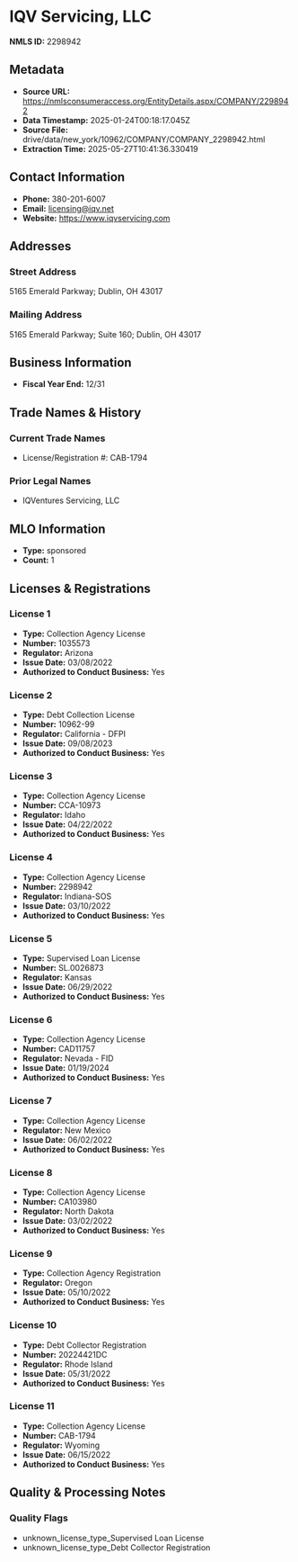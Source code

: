 # IQV Servicing, LLC

**NMLS ID:** 2298942

## Metadata
- **Source URL:** https://nmlsconsumeraccess.org/EntityDetails.aspx/COMPANY/2298942
- **Data Timestamp:** 2025-01-24T00:18:17.045Z
- **Source File:** drive/data/new_york/10962/COMPANY/COMPANY_2298942.html
- **Extraction Time:** 2025-05-27T10:41:36.330419

## Contact Information
- **Phone:** 380-201-6007
- **Email:** licensing@iqv.net
- **Website:** https://www.iqvservicing.com

## Addresses
### Street Address
5165 Emerald Parkway; Dublin, OH 43017

### Mailing Address
5165 Emerald Parkway; Suite 160; Dublin, OH 43017

## Business Information
- **Fiscal Year End:** 12/31

## Trade Names & History
### Current Trade Names
- License/Registration #: CAB-1794

### Prior Legal Names
- IQVentures Servicing, LLC

## MLO Information
- **Type:** sponsored
- **Count:** 1

## Licenses & Registrations

### License 1
- **Type:** Collection Agency License
- **Number:** 1035573
- **Regulator:** Arizona
- **Issue Date:** 03/08/2022
- **Authorized to Conduct Business:** Yes

### License 2
- **Type:** Debt Collection License
- **Number:** 10962-99
- **Regulator:** California - DFPI
- **Issue Date:** 09/08/2023
- **Authorized to Conduct Business:** Yes

### License 3
- **Type:** Collection Agency License
- **Number:** CCA-10973
- **Regulator:** Idaho
- **Issue Date:** 04/22/2022
- **Authorized to Conduct Business:** Yes

### License 4
- **Type:** Collection Agency License
- **Number:** 2298942
- **Regulator:** Indiana-SOS
- **Issue Date:** 03/10/2022
- **Authorized to Conduct Business:** Yes

### License 5
- **Type:** Supervised Loan License
- **Number:** SL.0026873
- **Regulator:** Kansas
- **Issue Date:** 06/29/2022
- **Authorized to Conduct Business:** Yes

### License 6
- **Type:** Collection Agency License
- **Number:** CAD11757
- **Regulator:** Nevada - FID
- **Issue Date:** 01/19/2024
- **Authorized to Conduct Business:** Yes

### License 7
- **Type:** Collection Agency License
- **Regulator:** New Mexico
- **Issue Date:** 06/02/2022
- **Authorized to Conduct Business:** Yes

### License 8
- **Type:** Collection Agency License
- **Number:** CA103980
- **Regulator:** North Dakota
- **Issue Date:** 03/02/2022
- **Authorized to Conduct Business:** Yes

### License 9
- **Type:** Collection Agency Registration
- **Regulator:** Oregon
- **Issue Date:** 05/10/2022
- **Authorized to Conduct Business:** Yes

### License 10
- **Type:** Debt Collector Registration
- **Number:** 20224421DC
- **Regulator:** Rhode Island
- **Issue Date:** 05/31/2022
- **Authorized to Conduct Business:** Yes

### License 11
- **Type:** Collection Agency License
- **Number:** CAB-1794
- **Regulator:** Wyoming
- **Issue Date:** 06/15/2022
- **Authorized to Conduct Business:** Yes

## Quality & Processing Notes
### Quality Flags
- unknown_license_type_Supervised Loan License
- unknown_license_type_Debt Collector Registration
